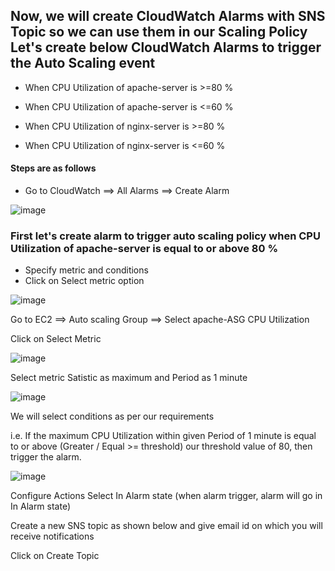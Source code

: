 ## Now, we will create CloudWatch Alarms with SNS Topic so we can use them in our Scaling Policy Let's create below CloudWatch Alarms to trigger the Auto Scaling event

* When CPU Utilization of apache-server is >=80 %

* When CPU Utilization of apache-server is <=60 %

* When CPU Utilization of nginx-server is >=80 %

* When CPU Utilization of nginx-server is <=60 %
  
#### Steps are as follows

* Go to CloudWatch ==> All Alarms ==> Create Alarm

![image](https://github.com/Kunal-Pere/AWS_Automated-Cloud-Web-Server-Scaling-with-Load-Balancing-and-Domain-Routing/assets/157100045/9582a55f-a0a8-41e3-ae7d-8e058319cf00)

### First let's create alarm to trigger auto scaling policy when CPU Utilization of apache-server is equal to or above 80 %

* Specify metric and conditions
* Click on Select metric option

![image](https://github.com/Kunal-Pere/AWS_Automated-Cloud-Web-Server-Scaling-with-Load-Balancing-and-Domain-Routing/assets/157100045/b64bf228-dd60-46b2-93a3-296117e960ba)

Go to EC2 ==> Auto scaling Group ==> Select apache-ASG CPU Utilization

Click on Select Metric

![image](https://github.com/Kunal-Pere/AWS_Automated-Cloud-Web-Server-Scaling-with-Load-Balancing-and-Domain-Routing/assets/157100045/9ec36d9f-82ec-4223-911c-111bdcf5517a)

Select metric Satistic as maximum and Period as 1 minute

![image](https://github.com/Kunal-Pere/AWS_Automated-Cloud-Web-Server-Scaling-with-Load-Balancing-and-Domain-Routing/assets/157100045/743bc941-566e-445e-b7d8-d2015291e5a9)

We will select conditions as per our requirements

i.e. If the maximum CPU Utilization within given Period of 1 minute is equal to or above (Greater / Equal >= threshold) our threshold value of 80, then trigger the alarm.

![image](https://github.com/Kunal-Pere/AWS_Automated-Cloud-Web-Server-Scaling-with-Load-Balancing-and-Domain-Routing/assets/157100045/a7120f2f-16bf-4bad-a6dc-ea361c7e0c9a)

Configure Actions
Select In Alarm state (when alarm trigger, alarm will go in In Alarm state)

Create a new SNS topic as shown below and give email id on which you will receive notifications

Click on Create Topic


